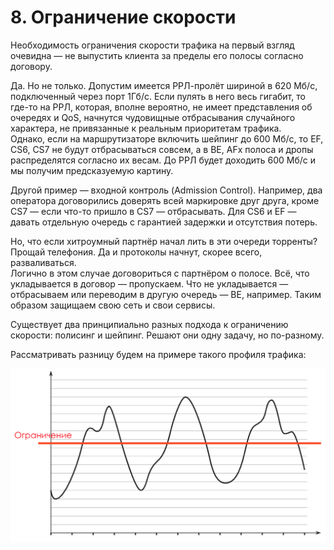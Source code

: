 # 8. Ограничение скорости

Необходимость ограничения скорости трафика на первый взгляд очевидна — не выпустить клиента за пределы его полосы согласно договору.

Да. Но не только. Допустим имеется РРЛ-пролёт шириной в 620 Мб/с, подключенный через порт 1Гб/с. Если пулять в него весь гигабит, то где-то на РРЛ, которая, вполне вероятно, не имеет представления об очередях и QoS, начнутся чудовищные отбрасывания случайного характера, не привязанные к реальным приоритетам трафика.  
Однако, если на маршрутизаторе включить шейпинг до 600 Мб/с, то EF, CS6, CS7 не будут отбрасываться совсем, а в BE, AFх полоса и дропы распределятся согласно их весам. До РРЛ будет доходить 600 Мб/с и мы получим предсказуемую картину.

Другой пример — входной контроль \(Admission Control\). Например, два оператора договорились доверять всей маркировке друг друга, кроме CS7 — если что-то пришло в CS7 — отбрасывать. Для CS6 и EF — давать отдельную очередь с гарантией задержки и отсутствия потерь.

Но, что если хитроумный партнёр начал лить в эти очереди торренты? Прощай телефония. Да и протоколы начнут, скорее всего, разваливаться.  
Логично в этом случае договориться с партнёром о полосе. Всё, что укладывается в договор — пропускаем. Что не укладывается — отбрасываем или переводим в другую очередь — BE, например. Таким образом защищаем свою сеть и свои сервисы.

Существует два принципиально разных подхода к ограничению скорости: полисинг и шейпинг. Решают они одну задачу, но по-разному.

Рассматривать разницу будем на примере такого профиля трафика:

![](../../.gitbook/assets/image-48.png)

